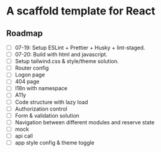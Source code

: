 # A scaffold template for React

## Roadmap

- [ ] 07-19: Setup ESLint + Prettier + Husky + lint-staged.
- [ ] 07-20: Build with html and javascript.
- [ ] Setup tailwind.css & style/theme solution.
- [ ] Router config
- [ ] Logon page
- [ ] 404 page
- [ ] I18n with namespace
- [ ] A11y
- [ ] Code structure with lazy load
- [ ] Authorization control
- [ ] Form & validation solution
- [ ] Navigation between different modules and reserve state
- [ ] mock
- [ ] api call
- [ ] app style config & theme toggle